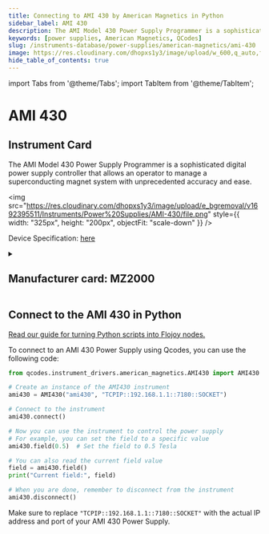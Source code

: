 ```yaml
---
title: Connecting to AMI 430 by American Magnetics in Python
sidebar_label: AMI 430
description: The AMI Model 430 Power Supply Programmer is a sophisticated digital power supply controller that allows an operator to manage a superconducting magnet system with unprecedented accuracy and ease.
keywords: [power supplies, American Magnetics, QCodes]
slug: /instruments-database/power-supplies/american-magnetics/ami-430
image: https://res.cloudinary.com/dhopxs1y3/image/upload/w_600,q_auto,f_auto/e_bgremoval/v1692395511/Instruments/Power%20Supplies/AMI-430/file.jpg
hide_table_of_contents: true
---
```


import Tabs from '@theme/Tabs';
import TabItem from '@theme/TabItem';

# AMI 430

## Instrument Card

<div className="flex">

<div>

The AMI Model 430 Power Supply Programmer is a sophisticated digital power supply controller that allows an operator to manage a superconducting magnet system with unprecedented accuracy and ease.

</div>

<img src="https://res.cloudinary.com/dhopxs1y3/image/upload/e_bgremoval/v1692395511/Instruments/Power%20Supplies/AMI-430/file.png" style={{ width: "325px", height: "200px", objectFit: "scale-down" }} />

</div>

<div className="flex text-center">

<p>Device Specification: <a target="\_blank" href="http://www.americanmagnetics.com/brochures/model430.pdf">here</a></p>

</div>

<details style={{ marginTop: "15px"}}>
<summary><h2>Manufacturer card: MZ2000</h2></summary>

<img src="https://res.cloudinary.com/dhopxs1y3/image/upload/v1692806152/Instruments/Vendor%20Logos/American_Magnetic.png" style={{ width: "100%", height: "170px",objectFit: "scale-down" }} />

American Magnetics - Excellence in Magnetics and Cryogenics, since 1968.

<ul>
  <li>Headquarters: US</li>
  <li>Yearly Revenue (millions, USD): 13.0</li>
  <li>Vendor Website: <a href="https://www.americanmagnetics.com/index.php">here</a></li>
</ul>
</details>

## Connect to the AMI 430 in Python

[Read our guide for turning Python scripts into Flojoy nodes.](https://docs.flojoy.ai/custom-nodes/creating-custom-node/)
<Tabs>

<TabItem value="Flojoy" label="Flojoy" className="flojoy-instrument-tabs">

<NodeCardCollection category='WIDGET2000' manufacturer='MZ2000'></NodeCardCollection>

</TabItem>
<TabItem value="QCodes" label="QCodes">

To connect to an AMI 430 Power Supply using Qcodes, you can use the following code:

```python
from qcodes.instrument_drivers.american_magnetics.AMI430 import AMI430

# Create an instance of the AMI430 instrument
ami430 = AMI430("ami430", "TCPIP::192.168.1.1::7180::SOCKET")

# Connect to the instrument
ami430.connect()

# Now you can use the instrument to control the power supply
# For example, you can set the field to a specific value
ami430.field(0.5)  # Set the field to 0.5 Tesla

# You can also read the current field value
field = ami430.field()
print("Current field:", field)

# When you are done, remember to disconnect from the instrument
ami430.disconnect()
```

Make sure to replace `"TCPIP::192.168.1.1::7180::SOCKET"` with the actual IP address and port of your AMI 430 Power Supply.

</TabItem>
</Tabs>
